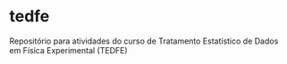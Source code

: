 # tedfe
Repositório para atividades do curso de Tratamento Estatístico de Dados em Física Experimental (TEDFE)
